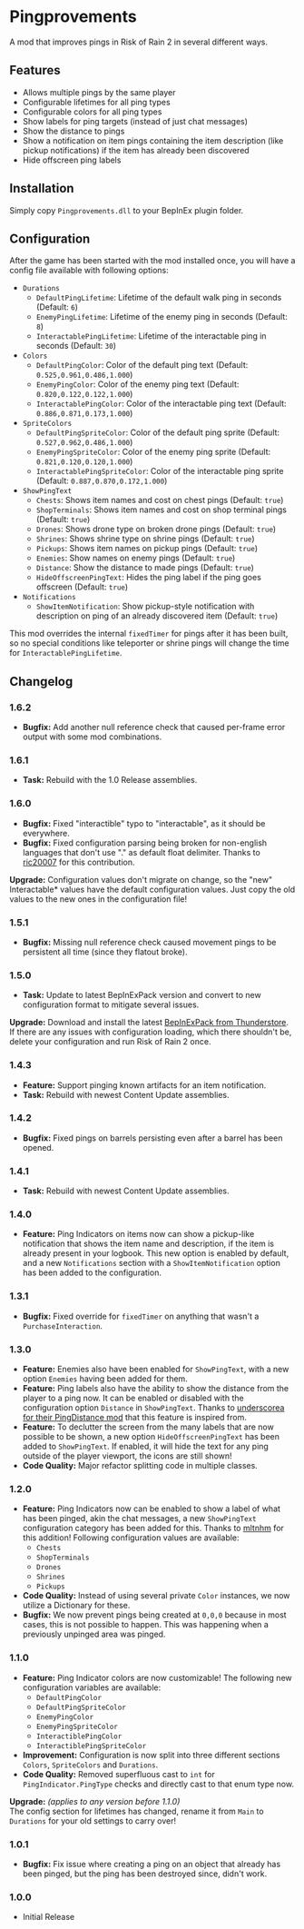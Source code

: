 # Pingprovements

A mod that improves pings in Risk of Rain 2 in several different ways.

## Features

- Allows multiple pings by the same player
- Configurable lifetimes for all ping types
- Configurable colors for all ping types
- Show labels for ping targets (instead of just chat messages)
- Show the distance to pings
- Show a notification on item pings containing the item description (like pickup notifications) if the item has already been discovered
- Hide offscreen ping labels

## Installation

Simply copy `Pingprovements.dll` to your BepInEx plugin folder.

## Configuration

After the game has been started with the mod installed once, you will have a config file available with following options:

- `Durations`
    - `DefaultPingLifetime`: Lifetime of the default walk ping in seconds (Default: `6`)
    - `EnemyPingLifetime`: Lifetime of the enemy ping in seconds (Default: `8`)
    - `InteractablePingLifetime`: Lifetime of the interactable ping in seconds (Default: `30`)
- `Colors`
    - `DefaultPingColor`: Color of the default ping text (Default: `0.525,0.961,0.486,1.000`)
    - `EnemyPingColor`: Color of the enemy ping text (Default: `0.820,0.122,0.122,1.000`)
    - `InteractablePingColor`: Color of the interactable ping text (Default: `0.886,0.871,0.173,1.000`)
- `SpriteColors`
    - `DefaultPingSpriteColor`: Color of the default ping sprite (Default: `0.527,0.962,0.486,1.000`)
    - `EnemyPingSpriteColor`: Color of the enemy ping sprite (Default: `0.821,0.120,0.120,1.000`)
    - `InteractablePingSpriteColor`: Color of the interactable ping sprite (Default: `0.887,0.870,0.172,1.000`)
- `ShowPingText`
    - `Chests`: Shows item names and cost on chest pings (Default: `true`)
    - `ShopTerminals`: Shows item names and cost on shop terminal pings (Default: `true`)
    - `Drones`: Shows drone type on broken drone pings (Default: `true`)
    - `Shrines`: Shows shrine type on shrine pings (Default: `true`)
    - `Pickups`: Shows item names on pickup pings (Default: `true`)
    - `Enemies`: Show names on enemy pings (Default: `true`)
    - `Distance`: Show the distance to made pings (Default: `true`)
    - `HideOffscreenPingText`: Hides the ping label if the ping goes offscreen (Default: `true`)
- `Notifications`
    - `ShowItemNotification`: Show pickup-style notification with description on ping of an already discovered item (Default: `true`)

This mod overrides the internal `fixedTimer` for pings after it has been built, so no special conditions like teleporter or shrine pings will change the time for `InteractablePingLifetime`.

## Changelog

### 1.6.2

- **Bugfix:** Add another null reference check that caused per-frame error output with some mod combinations.

### 1.6.1

- **Task:** Rebuild with the 1.0 Release assemblies.

### 1.6.0

- **Bugfix:** Fixed "interactible" typo to "interactable", as it should be everywhere.
- **Bugfix:** Fixed configuration parsing being broken for non-english languages that don't use "." as default float delimiter. Thanks to [ric20007](https://github.com/ric20007) for this contribution.

**Upgrade:** Configuration values don't migrate on change, so the "new" Interactable* values have the default configuration values. Just copy the old values to the new ones in the configuration file!

### 1.5.1

- **Bugfix:** Missing null reference check caused movement pings to be persistent all time (since they flatout broke).

### 1.5.0

- **Task:** Update to latest BepInExPack version and convert to new configuration format to mitigate several issues.

**Upgrade:** Download and install the latest [BepInExPack from Thunderstore](https://thunderstore.io/package/bbepis/BepInExPack/).
If there are any issues with configuration loading, which there shouldn't be, delete your configuration and run Risk of Rain 2 once.

### 1.4.3

- **Feature:** Support pinging known artifacts for an item notification.
- **Task:** Rebuild with newest Content Update assemblies.

### 1.4.2

- **Bugfix:** Fixed pings on barrels persisting even after a barrel has been opened.

### 1.4.1

- **Task:** Rebuild with newest Content Update assemblies.

### 1.4.0

- **Feature:** Ping Indicators on items now can show a pickup-like notification that shows the item name and description, if the item is already present in your logbook. This new option is enabled by default, and a new `Notifications` section with a `ShowItemNotification` option has been added to the configuration.

### 1.3.1

- **Bugfix:** Fixed override for `fixedTimer` on anything that wasn't a `PurchaseInteraction`.

### 1.3.0

- **Feature:** Enemies also have been enabled for `ShowPingText`, with a new option `Enemies` having been added for them.
- **Feature:** Ping labels also have the ability to show the distance from the player to a ping now. It can be enabled or disabled with the configuration option `Distance` in `ShowPingText`. Thanks to [underscorea for their PingDistance mod](https://thunderstore.io/package/underscorea/PingDistance/) that this feature is inspired from.
- **Feature:** To declutter the screen from the many labels that are now possible to be shown, a new option `HideOffscreenPingText` has been added to `ShowPingText`. If enabled, it will hide the text for any ping outside of the player viewport, the icons are still shown!
- **Code Quality:** Major refactor splitting code in multiple classes.

### 1.2.0

- **Feature:** Ping Indicators now can be enabled to show a label of what has been pinged, akin the chat messages, a new `ShowPingText` configuration category has been added for this. Thanks to [mltnhm](https://github.com/mltnhm) for this addition! Following configuration values are available:
    - `Chests`
    - `ShopTerminals`
    - `Drones`
    - `Shrines`
    - `Pickups`
- **Code Quality:** Instead of using several private `Color` instances, we now utilize a Dictionary for these.
- **Bugfix:** We now prevent pings being created at `0,0,0` because in most cases, this is not possible to happen. This was happening when a previously unpinged area was pinged.

### 1.1.0

- **Feature:** Ping Indicator colors are now customizable! The following new configuration variables are available:
    - `DefaultPingColor`
    - `DefaultPingSpriteColor`
    - `EnemyPingColor`
    - `EnemyPingSpriteColor`
    - `InteractiblePingColor`
    - `InteractiblePingSpriteColor`
- **Improvement:** Configuration is now split into three different sections `Colors`, `SpriteColors` and `Durations`.
- **Code Quality:** Removed superfluous cast to `int` for `PingIndicator.PingType` checks and directly cast to that enum type now.

**Upgrade:** _(applies to any version before 1.1.0)_  
The config section for lifetimes has changed, rename it from `Main` to `Durations` for your old settings to carry over!

### 1.0.1

- **Bugfix:** Fix issue where creating a ping on an object that already has been pinged, but the ping has been destroyed since, didn't work.

### 1.0.0

- Initial Release
